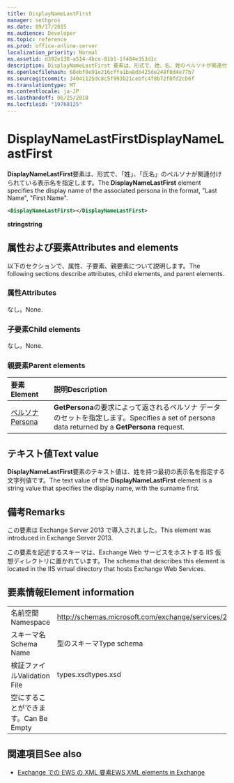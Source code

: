 ```yaml
---
title: DisplayNameLastFirst
manager: sethgros
ms.date: 09/17/2015
ms.audience: Developer
ms.topic: reference
ms.prod: office-online-server
localization_priority: Normal
ms.assetid: d392e138-a514-4bce-81b1-1f484e353d1c
description: DisplayNameLastFirst 要素は、形式で、姓、名、姓のペルソナが関連付けられている表示名を指定します。
ms.openlocfilehash: 68ebf0e91e216cffa1ba8db425de248f0d4e77b7
ms.sourcegitcommit: 34041125dc8c5f993b21cebfc4f8b72f0fd2cb6f
ms.translationtype: MT
ms.contentlocale: ja-JP
ms.lasthandoff: 06/25/2018
ms.locfileid: "19760125"
---
```

# <a name="displaynamelastfirst"></a><span data-ttu-id="762e0-103">DisplayNameLastFirst</span><span class="sxs-lookup"><span data-stu-id="762e0-103">DisplayNameLastFirst</span></span>

<span data-ttu-id="762e0-104">**DisplayNameLastFirst**要素は、形式で、「姓」、「氏名」のペルソナが関連付けられている表示名を指定します。</span><span class="sxs-lookup"><span data-stu-id="762e0-104">The **DisplayNameLastFirst** element specifies the display name of the associated persona in the format, "Last Name", "First Name".</span></span> 
  
```XML
<DisplayNameLastFirst></DisplayNameLastFirst>
```

 <span data-ttu-id="762e0-105">**string**</span><span class="sxs-lookup"><span data-stu-id="762e0-105">**string**</span></span>
## <a name="attributes-and-elements"></a><span data-ttu-id="762e0-106">属性および要素</span><span class="sxs-lookup"><span data-stu-id="762e0-106">Attributes and elements</span></span>

<span data-ttu-id="762e0-107">以下のセクションで、属性、子要素、親要素について説明します。</span><span class="sxs-lookup"><span data-stu-id="762e0-107">The following sections describe attributes, child elements, and parent elements.</span></span>
  
### <a name="attributes"></a><span data-ttu-id="762e0-108">属性</span><span class="sxs-lookup"><span data-stu-id="762e0-108">Attributes</span></span>

<span data-ttu-id="762e0-109">なし。</span><span class="sxs-lookup"><span data-stu-id="762e0-109">None.</span></span>
  
### <a name="child-elements"></a><span data-ttu-id="762e0-110">子要素</span><span class="sxs-lookup"><span data-stu-id="762e0-110">Child elements</span></span>

<span data-ttu-id="762e0-111">なし。</span><span class="sxs-lookup"><span data-stu-id="762e0-111">None.</span></span>
  
### <a name="parent-elements"></a><span data-ttu-id="762e0-112">親要素</span><span class="sxs-lookup"><span data-stu-id="762e0-112">Parent elements</span></span>

|<span data-ttu-id="762e0-113">**要素**</span><span class="sxs-lookup"><span data-stu-id="762e0-113">**Element**</span></span>|<span data-ttu-id="762e0-114">**説明**</span><span class="sxs-lookup"><span data-stu-id="762e0-114">**Description**</span></span>|
|:-----|:-----|
|[<span data-ttu-id="762e0-115">ペルソナ</span><span class="sxs-lookup"><span data-stu-id="762e0-115">Persona</span></span>](persona.md) <br/> |<span data-ttu-id="762e0-116">**GetPersona**の要求によって返されるペルソナ データのセットを指定します。</span><span class="sxs-lookup"><span data-stu-id="762e0-116">Specifies a set of persona data returned by a **GetPersona** request.</span></span>  <br/> |
   
## <a name="text-value"></a><span data-ttu-id="762e0-117">テキスト値</span><span class="sxs-lookup"><span data-stu-id="762e0-117">Text value</span></span>

<span data-ttu-id="762e0-118">**DisplayNameLastFirst**要素のテキスト値は、姓を持つ最初の表示名を指定する文字列値です。</span><span class="sxs-lookup"><span data-stu-id="762e0-118">The text value of the **DisplayNameLastFirst** element is a string value that specifies the display name, with the surname first.</span></span> 
  
## <a name="remarks"></a><span data-ttu-id="762e0-119">備考</span><span class="sxs-lookup"><span data-stu-id="762e0-119">Remarks</span></span>

<span data-ttu-id="762e0-120">この要素は Exchange Server 2013 で導入されました。</span><span class="sxs-lookup"><span data-stu-id="762e0-120">This element was introduced in Exchange Server 2013.</span></span>
  
<span data-ttu-id="762e0-121">この要素を記述するスキーマは、Exchange Web サービスをホストする IIS 仮想ディレクトリに置かれています。</span><span class="sxs-lookup"><span data-stu-id="762e0-121">The schema that describes this element is located in the IIS virtual directory that hosts Exchange Web Services.</span></span>
  
## <a name="element-information"></a><span data-ttu-id="762e0-122">要素情報</span><span class="sxs-lookup"><span data-stu-id="762e0-122">Element information</span></span>

|||
|:-----|:-----|
|<span data-ttu-id="762e0-123">名前空間</span><span class="sxs-lookup"><span data-stu-id="762e0-123">Namespace</span></span>  <br/> |http://schemas.microsoft.com/exchange/services/2006/types  <br/> |
|<span data-ttu-id="762e0-124">スキーマ名</span><span class="sxs-lookup"><span data-stu-id="762e0-124">Schema Name</span></span>  <br/> |<span data-ttu-id="762e0-125">型のスキーマ</span><span class="sxs-lookup"><span data-stu-id="762e0-125">Type schema</span></span>  <br/> |
|<span data-ttu-id="762e0-126">検証ファイル</span><span class="sxs-lookup"><span data-stu-id="762e0-126">Validation File</span></span>  <br/> |<span data-ttu-id="762e0-127">types.xsd</span><span class="sxs-lookup"><span data-stu-id="762e0-127">types.xsd</span></span>  <br/> |
|<span data-ttu-id="762e0-128">空にすることができます。</span><span class="sxs-lookup"><span data-stu-id="762e0-128">Can Be Empty</span></span>  <br/> ||
   
## <a name="see-also"></a><span data-ttu-id="762e0-129">関連項目</span><span class="sxs-lookup"><span data-stu-id="762e0-129">See also</span></span>

- [<span data-ttu-id="762e0-130">Exchange での EWS の XML 要素</span><span class="sxs-lookup"><span data-stu-id="762e0-130">EWS XML elements in Exchange</span></span>](ews-xml-elements-in-exchange.md)

